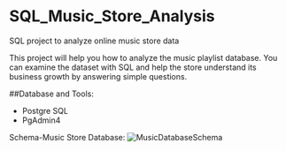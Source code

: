 # SQL_Music_Store_Analysis
SQL project to analyze online music store data

This project will help you how to analyze the music playlist database. You can examine the dataset with SQL and help the store understand its business growth by answering simple questions.

>
##Database and Tools:
* Postgre SQL
* PgAdmin4

Schema-Music Store Database:
![MusicDatabaseSchema](https://github.com/user-attachments/assets/2dbe5d58-c3ec-4666-bd8f-a99e622aecb7)
